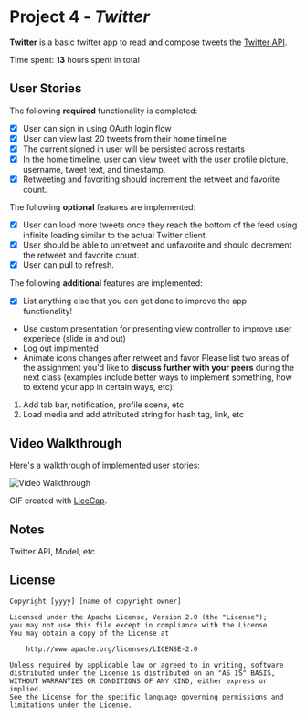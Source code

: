 # Project 4 - *Twitter*

**Twitter** is a basic twitter app to read and compose tweets the [Twitter API](https://apps.twitter.com/).

Time spent: **13** hours spent in total

## User Stories

The following **required** functionality is completed:

- [x] User can sign in using OAuth login flow
- [x] User can view last 20 tweets from their home timeline
- [x] The current signed in user will be persisted across restarts
- [x] In the home timeline, user can view tweet with the user profile picture, username, tweet text, and timestamp.
- [x] Retweeting and favoriting should increment the retweet and favorite count.

The following **optional** features are implemented:

- [x] User can load more tweets once they reach the bottom of the feed using infinite loading similar to the actual Twitter client.
- [x] User should be able to unretweet and unfavorite and should decrement the retweet and favorite count.
- [x] User can pull to refresh.

The following **additional** features are implemented:

- [x] List anything else that you can get done to improve the app functionality!
- Use custom presentation for presenting view controller to improve user experiece (slide in and out)
- Log out implmented
- Animate icons changes after retweet and favor
Please list two areas of the assignment you'd like to **discuss further with your peers** during the next class (examples include better ways to implement something, how to extend your app in certain ways, etc):

1. Add tab bar, notification, profile scene, etc
2. Load media and add attributed string for hash tag, link, etc

## Video Walkthrough 

Here's a walkthrough of implemented user stories:

<img src='https://github.com/kesongxie/CodePath-Week4-Twitter/blob/master/Twitter/Gif%20Demo/Twitter%20Demo.gif' title='Video Walkthrough' width='' alt='Video Walkthrough' />

GIF created with [LiceCap](http://www.cockos.com/licecap/).

## Notes

Twitter API, Model, etc 

## License

    Copyright [yyyy] [name of copyright owner]

    Licensed under the Apache License, Version 2.0 (the "License");
    you may not use this file except in compliance with the License.
    You may obtain a copy of the License at

        http://www.apache.org/licenses/LICENSE-2.0

    Unless required by applicable law or agreed to in writing, software
    distributed under the License is distributed on an "AS IS" BASIS,
    WITHOUT WARRANTIES OR CONDITIONS OF ANY KIND, either express or implied.
    See the License for the specific language governing permissions and
    limitations under the License.
